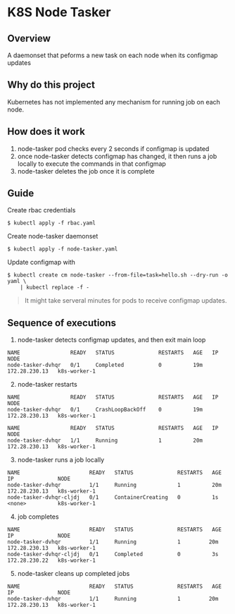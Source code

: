 # K8S Node Tasker
## Overview
A daemonset that peforms a new task on each node when its configmap updates

## Why do this project
Kubernetes has not implemented any mechanism for running job on each node. 

## How does it work
1. node-tasker pod checks every 2 seconds if configmap is updated
1. once node-tasker detects configmap has changed, it then runs a job locally to execute the commands in that configmap
1. node-tasker deletes the job once it is complete

## Guide
Create rbac credentials
```
$ kubectl apply -f rbac.yaml
```
Create node-tasker daemonset
```
$ kubectl apply -f node-tasker.yaml
```
Update configmap with
```
$ kubectl create cm node-tasker --from-file=task=hello.sh --dry-run -o yaml \
    | kubectl replace -f -
```
> It might take serveral minutes for pods to receive configmap updates.

## Sequence of executions

1. node-tasker detects configmap updates, and then exit main loop

```
NAME                READY   STATUS              RESTARTS   AGE   IP              NODE
node-tasker-dvhqr   0/1     Completed           0          19m   172.28.230.13   k8s-worker-1
```

2. node-tasker restarts
```
NAME                READY   STATUS              RESTARTS   AGE   IP              NODE
node-tasker-dvhqr   0/1     CrashLoopBackOff    0          19m   172.28.230.13   k8s-worker-1

NAME                READY   STATUS              RESTARTS   AGE   IP              NODE
node-tasker-dvhqr   1/1     Running             1          20m   172.28.230.13   k8s-worker-1
```

3. node-tasker runs a job locally
```
NAME                      READY   STATUS              RESTARTS   AGE   IP              NODE
node-tasker-dvhqr         1/1     Running             1          20m   172.28.230.13   k8s-worker-1
node-tasker-dvhqr-cljdj   0/1     ContainerCreating   0          1s    <none>          k8s-worker-1
```

4. job completes
```
NAME                      READY   STATUS              RESTARTS   AGE   IP              NODE
node-tasker-dvhqr         1/1     Running             1         20m   172.28.230.13   k8s-worker-1
node-tasker-dvhqr-cljdj   0/1     Completed           0          3s    172.28.230.22   k8s-worker-1
```

5. node-tasker cleans up completed jobs
```
NAME                      READY   STATUS              RESTARTS   AGE   IP              NODE
node-tasker-dvhqr         1/1     Running             1         20m   172.28.230.13   k8s-worker-1
```
